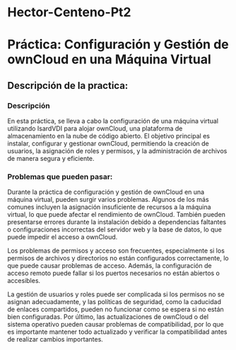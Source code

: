 # Hector-Centeno-Pt2

# Práctica: Configuración y Gestión de ownCloud en una Máquina Virtual

## Descripción de la practica:

### Descripción
En esta práctica, se lleva a cabo la configuración de una máquina virtual utilizando IsardVDI para alojar ownCloud, una plataforma de almacenamiento en la nube de código abierto. El objetivo principal es instalar, configurar y gestionar ownCloud, permitiendo la creación de usuarios, la asignación de roles y permisos, y la administración de archivos de manera segura y eficiente.


### Problemas que pueden pasar:

Durante la práctica de configuración y gestión de ownCloud en una máquina virtual, pueden surgir varios problemas. Algunos de los más comunes incluyen la asignación insuficiente de recursos a la máquina virtual, lo que puede afectar el rendimiento de ownCloud. También pueden presentarse errores durante la instalación debido a dependencias faltantes o configuraciones incorrectas del servidor web y la base de datos, lo que puede impedir el acceso a ownCloud.

Los problemas de permisos y acceso son frecuentes, especialmente si los permisos de archivos y directorios no están configurados correctamente, lo que puede causar problemas de acceso. Además, la configuración de acceso remoto puede fallar si los puertos necesarios no están abiertos o accesibles.

La gestión de usuarios y roles puede ser complicada si los permisos no se asignan adecuadamente, y las políticas de seguridad, como la caducidad de enlaces compartidos, pueden no funcionar como se espera si no están bien configuradas. Por último, las actualizaciones de ownCloud o del sistema operativo pueden causar problemas de compatibilidad, por lo que es importante mantener todo actualizado y verificar la compatibilidad antes de realizar cambios importantes.
